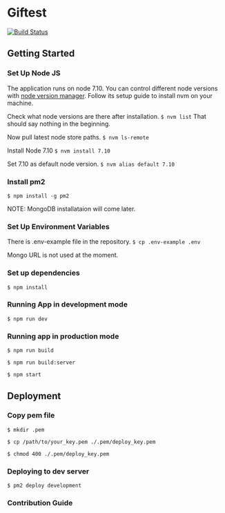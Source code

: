 # Giftest

[![Build Status](https://travis-ci.com/socialsweetheartsgmbh/giftests.svg?token=VxhwSh6sNxL2ihNehWen&branch=master)](https://travis-ci.com/socialsweetheartsgmbh/giftests)

## Getting Started

### Set Up Node JS
The application runs on node 7.10. You can control different node versions with [node version manager](https://github.com/creationix/nvm).
Follow its setup guide to install nvm on your machine.

Check what node versions are there after installation.
`$ nvm list`
That should say nothing in the beginning.

Now pull latest node store paths.
`$ nvm ls-remote`

Install Node 7.10
`$ nvm install 7.10`

Set 7.10 as default node version.
`$ nvm alias default 7.10`

### Install pm2
`$ npm install -g pm2`

NOTE:
MongoDB installataion will come later.

### Set Up Environment Variables

There is .env-example file in the repository.
`$ cp .env-example .env`

Mongo URL is not used at the moment.

### Set up dependencies
`$ npm install`

### Running App in development mode
`$ npm run dev`

### Running app in production mode

`$ npm run build`

`$ npm run build:server`

`$ npm start`

## Deployment

### Copy pem file
`$ mkdir .pem`

`$ cp /path/to/your_key.pem ./.pem/deploy_key.pem`

`$ chmod 400 ./.pem/deploy_key.pem`

### Deploying to dev server
`$ pm2 deploy development`

### Contribution Guide
